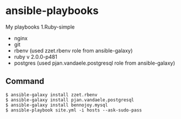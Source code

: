 ansible-playbooks
=================

My playbooks
1.Ruby-simple
- nginx
- git
- rbenv (used zzet.rbenv role from ansible-galaxy)
- ruby v 2.0.0-p481
- postgres (used pjan.vandaele.postgresql role from ansible-galaxy)

## Command

```
$ ansible-galaxy install zzet.rbenv
$ ansible-galaxy install pjan.vandaele.postgresql
$ ansible-galaxy install bennojoy.mysql
$ ansible-playbook site.yml -i hosts --ask-sudo-pass
```
